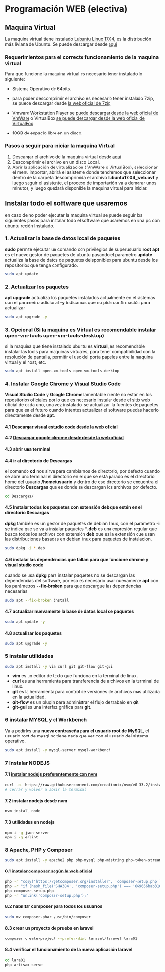 # Programación WEB (electiva)

## Maquina Virtual

La maquina virtual tiene instalado [Lubuntu Linux 17.04](http://lubuntu.net/), es la distribución más liviana de Ubuntu. Se puede descargar desde [aquí](https://www.dropbox.com/s/zvui8lkxq32bb24/lubuntu17.04_web.7z?dl=0)

### Requerimientos para el correcto funcionamiento de la maquina virtual

Para que funcione la maquina virtual es necesario tener instalado lo siguiente:

* Sistema Operativo de 64bits.

* para poder descomprimir el archivo es necesario tener instalado 7zip, se puede descargar desde [la web oficial de 7zip](http://www.7-zip.org/download.html)

* Vmware Workstation Player [se puede descargar desde la web oficial de VmWare](https://my.vmware.com/en/web/vmware/free#desktop_end_user_computing/vmware_workstation_player/12_0)
o VirtualBox [se puede descargar desde la web oficial de VirtualBox](https://www.virtualbox.org/wiki/Downloads)

* 10GB de espacio libre en un disco.

### Pasos a seguir para iniciar la maquina Virtual

1. Descargar el archivo de la maquina virtual desde [aquí](https://www.dropbox.com/s/zvui8lkxq32bb24/lubuntu17.04_web.7z?dl=0)
1. Descomprimir el archivo en un disco Local.
1. Abrir la aplicación  de virtualización ( VmWare o VirtualBox), seleccionar el menu importar, abrirá el asistente donde tendremos que seleccionar dentro de la carpeta descomprimida el archivo **lubuntu17.04_web.ovf** y luego seguir el asistente, el proceso de importación va a demorar unos minutos, y luego quedará disponible la maquina virtual para iniciar.

## Instalar todo el software que usaremos

en caso de no poder ejecutar la maquina virtual se puede seguir los siguientes pasos para instalar todo el software que usaremos en una pc con ubuntu recién Instalado.

### 1. Actualizar la base de datos local de paquetes

**sudo** permite ejecutar un comando con privilegios de superusuario **root**
**apt**  es el nuevo gestor de paquetes de ubuntu pasando el parametro **update** actualiza la base de datos de paquetes deisponibles para ubuntu desde los repositorios que tenga configurado.

```bash
sudo apt update
```

### 2. Actualizar los paquetes

**apt upgrade** actualiza los paquetes instalados actualmente en el sistemas con el parametro adicional **-y** indicamos que no pida confirmación para actualizar

```bash
sudo apt upgrade -y
```

### 3. Opcional (Si la maquina es Virtual es recomendable instalar open-vm-tools open-vm-tools-desktop)

si la maquina que tiene instalado ubuntu es **virtual**, es recomendable instalar las tools para maquinas virtuales, para tener compatibilidad con la resolución de pantalla, permitir el uso del porta papeles entre la maquina virtual y el host, etc.

```bash
sudo apt install open-vm-tools open-vm-tools-desktop
```

### 4. Instalar Google Chrome y Visual Studio Code

**Visual Studio Code** y **Google Chrome** lamentable mente no están en los repositorios oficiales por lo que es necesario instalar desde el sitio web oficial de cada uno, una vez instalado, se actualizan la fuentes de paquetes para que en el futuro cuando intentes actualizar el software puedas hacerlo directamente desde **apt**.

#### 4.1 [Descargar **visual estudio code** desde la web oficial](https://code.visualstudio.com/download)

#### 4.2 [Descargar **google chrome** desde desde la web oficial](https://www.google.com/chrome/index.html)

#### 4.3 abrir una terminal

#### 4.4 ir al directorio de Descargas 
el comando **cd** nos sirve para cambiarnos de directorio, por defecto cuando se abre una terminal el directorio en el que se está parado es el directorio home del usuario **/home/usuario** y dentro de ese directorio se encuentra el directorio **Descargas** que es donde se descargan los archivos por defecto.

```bash
cd Descargas/
```

#### 4.5 Instalar todos los paquetes con extensión **deb** que estén en el directorio Descargas

**dpkg** también es un gestor de paquetes de debian linux, con el parámetro **-i** se indica que se va a instalar paquetes ***.deb** es una expresión regular que busca todos los archivos con extensión **deb** que es la extensión que usan las distribuciones basadas en debian linux para paquetes de instalacion.

```bash
sudo dpkg -i *.deb
```

#### 4.6 instalar las dependencias que faltan para que funcione chrome y visual studio code

cuando se usa **dpkg** para instalar paquetes no se descargan las dependencias del software, por eso es necesario usar nuevamente **apt** con los parámetros
**--fix-broken** para que descargue las dependencias necesarias

```bash
sudo apt --fix-broken install
```

#### 4.7 actualizar nuevamente la base de datos local de paquetes

```bash
sudo apt update -y
```

#### 4.8 actualizar los paquetes 

```bash
sudo apt upgrade -y
```

### 5 instalar utilidades

```bash
sudo apt install -y vim curl git git-flow git-gui
```

* **vim** es un editor de texto que funciona en la terminal de linux.
* **curl** es una herramienta para transferencia de archivos en la terminal de linux.
* **git** es la herramienta para control de versiones de archivos más utilizada en la actualidad.
* **git-flow** es un plugin para administrar el flujo de trabajo en **git**.
* **git-gui**  es una interfaz gráfica para **git**.

### 6 instalar MYSQL y el Workbench

Va a pedirles una **nueva contraseña para el usuario root de MySQL**, el usuario root de mysql no tiene nada que ver con el usuario del sistema operativo.

```bash
sudo apt install -y mysql-server mysql-workbench
```

### 7 Instalar NODEJS

#### 7.1 [instalar nodejs preferentemente con **nvm**](https://github.com/creationix/nvm)

```bash
curl -o- https://raw.githubusercontent.com/creationix/nvm/v0.33.2/install.sh | bash
# cerrar y volver a abrir la terminal
```

#### 7.2 instalar nodejs desde nvm

```bash
nvm install node
```

#### 7.3 utilidades en nodejs 

```bash
npm i -g json-server 
npm i -g eslint
```

### 8 Apache, PHP y Composer

```bash
sudo apt install -y apache2 php php-mysql php-mbstring php-token-stream php-xml
```

#### 8.1 [instalar composer según la web oficial](https://getcomposer.org/download/)

```bash
php -r "copy('https://getcomposer.org/installer', 'composer-setup.php');"
php -r "if (hash_file('SHA384', 'composer-setup.php') === '669656bab3166a7aff8a7506b8cb2d1c292f042046c5a994c43155c0be6190fa0355160742ab2e1c88d40d5be660b410') { echo 'Installer verified'; } else { echo 'Installer corrupt'; unlink('composer-setup.php'); } echo PHP_EOL;"
php composer-setup.php
php -r "unlink('composer-setup.php');"
```

#### 8.2 habilitar composer para todos los usuarios

```bash
sudo mv composer.phar /usr/bin/composer
```

#### 8.3 crear un proyecto de prueba en laravel

```bash
composer create-project --prefer-dist laravel/laravel lara01
```

#### 8.4 verificar el funcionamiento de la nueva aplicación laravel

```bash
cd lara01
php artisan serve
```